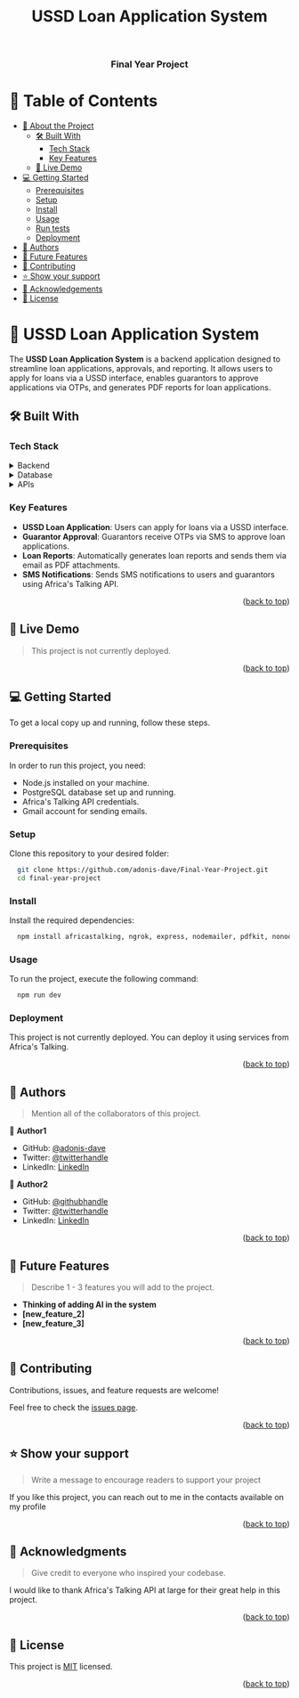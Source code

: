 <a name="readme-top"></a>

<div align="center">
  <h1>USSD Loan Application System</h1>
  <br/>

  <h3><b>Final Year Project</b></h3>
</div>

<!-- TABLE OF CONTENTS -->

# 📗 Table of Contents

- [📖 About the Project](#about-project)
  - [🛠 Built With](#built-with)
    - [Tech Stack](#tech-stack)
    - [Key Features](#key-features)
  - [🚀 Live Demo](#live-demo)
- [💻 Getting Started](#getting-started)
  - [Prerequisites](#prerequisites)
  - [Setup](#setup)
  - [Install](#install)
  - [Usage](#usage)
  - [Run tests](#run-tests)
  - [Deployment](#deployment)
- [👥 Authors](#authors)
- [🔭 Future Features](#future-features)
- [🤝 Contributing](#contributing)
- [⭐️ Show your support](#support)
- [🙏 Acknowledgements](#acknowledgements)
- [📝 License](#license)

<!-- PROJECT DESCRIPTION -->

# 📖 USSD Loan Application System <a name="about-project"></a>

The **USSD Loan Application System** is a backend application designed to streamline loan applications, approvals, and reporting. It allows users to apply for loans via a USSD interface, enables guarantors to approve applications via OTPs, and generates PDF reports for loan applications.

## 🛠 Built With <a name="built-with"></a>

### Tech Stack <a name="tech-stack"></a>

<details>
  <summary>Backend</summary>
  <ul>
    <li>Node.js</li>
    <li>Express.js</li>
  </ul>
</details>

<details>
  <summary>Database</summary>
  <ul>
    <li>PostgreSQL</li>
  </ul>
</details>

<details>
  <summary>APIs</summary>
  <ul>
    <li>Africa's Talking (SMS API)</li>
    <li>Nodemailer (Email API)</li>
  </ul>
</details>

<!-- Features -->

### Key Features <a name="key-features"></a>

- **USSD Loan Application**: Users can apply for loans via a USSD interface.
- **Guarantor Approval**: Guarantors receive OTPs via SMS to approve loan applications.
- **Loan Reports**: Automatically generates loan reports and sends them via email as PDF attachments.
- **SMS Notifications**: Sends SMS notifications to users and guarantors using Africa's Talking API.

<p align="right">(<a href="#readme-top">back to top</a>)</p>

<!-- LIVE DEMO -->

## 🚀 Live Demo <a name="live-demo"></a>

> This project is not currently deployed.

<p align="right">(<a href="#readme-top">back to top</a>)</p>

<!-- GETTING STARTED -->

## 💻 Getting Started <a name="getting-started"></a>

To get a local copy up and running, follow these steps.

### Prerequisites

In order to run this project, you need:

- Node.js installed on your machine.
- PostgreSQL database set up and running.
- Africa's Talking API credentials.
- Gmail account for sending emails.

### Setup

Clone this repository to your desired folder:

```sh
  git clone https://github.com/adonis-dave/Final-Year-Project.git
  cd final-year-project
```

### Install

Install the required dependencies:

```sh
  npm install africastalking, ngrok, express, nodemailer, pdfkit, nonodemon, pg
```

### Usage

To run the project, execute the following command:

```sh
  npm run dev
```

### Deployment

This project is not currently deployed. You can deploy it using services from Africa's Talking.

<p align="right">(<a href="#readme-top">back to top</a>)</p>

<!-- AUTHORS -->

## 👥 Authors <a name="authors"></a>

> Mention all of the collaborators of this project.

👤 **Author1**

- GitHub: [@adonis-dave](https://github.com/adonis-dave)
- Twitter: [@twitterhandle](https://twitter.com/twitterhandle)
- LinkedIn: [LinkedIn](https://linkedin.com/in/linkedinhandle)

👤 **Author2**

- GitHub: [@githubhandle](https://github.com/githubhandle)
- Twitter: [@twitterhandle](https://twitter.com/twitterhandle)
- LinkedIn: [LinkedIn](https://linkedin.com/in/linkedinhandle)

<p align="right">(<a href="#readme-top">back to top</a>)</p>

<!-- FUTURE FEATURES -->

## 🔭 Future Features <a name="future-features"></a>

> Describe 1 - 3 features you will add to the project.

- **Thinking of adding AI in the system**
- **[new_feature_2]**
- **[new_feature_3]**

<p align="right">(<a href="#readme-top">back to top</a>)</p>

<!-- CONTRIBUTING -->

## 🤝 Contributing <a name="contributing"></a>

Contributions, issues, and feature requests are welcome!

Feel free to check the [issues page](../../issues/).

<p align="right">(<a href="#readme-top">back to top</a>)</p>

<!-- SUPPORT -->

## ⭐️ Show your support <a name="support"></a>

> Write a message to encourage readers to support your project

If you like this project, you can reach out to me in the contacts available on my profile

<p align="right">(<a href="#readme-top">back to top</a>)</p>

<!-- ACKNOWLEDGEMENTS -->

## 🙏 Acknowledgments <a name="acknowledgements"></a>

> Give credit to everyone who inspired your codebase.

I would like to thank Africa's Talking API at large for their great help in this project.

<p align="right">(<a href="#readme-top">back to top</a>)</p>

<!-- LICENSE -->

## 📝 License <a name="license"></a>

This project is [MIT](./LICENSE) licensed.


<p align="right">(<a href="#readme-top">back to top</a>)</p>
